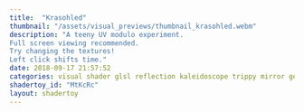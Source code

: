 ```yaml
---
title:  "Krasohled"
thumbnail: "/assets/visual_previews/thumbnail_krasohled.webm"
description: "A teeny UV modulo experiment.
Full screen viewing recommended.
Try changing the textures!
Left click shifts time."
date: 2018-09-17 21:57:52
categories: visual shader glsl reflection kaleidoscope trippy mirror geometry
shadertoy_id: "MtKcRc" 
layout: shadertoy
---
```

